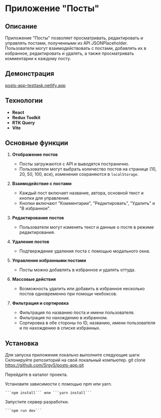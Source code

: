 # Приложение "Посты"

## Описание

Приложение "Посты" позволяет просматривать, редактировать и управлять постами, полученными из API JSONPlaceholder. Пользователи могут взаимодействовать с постами, добавлять их в избранное, редактировать и удалять, а также просматривать комментарии к каждому посту.

## Демонстрация

[posts-app-testtask.netlify.app](https://posts-app-testtask.netlify.app/)

## Технологии

-   **React**
-   **Redux Toolkit**
-   **RTK Query**
-   **Vite**

## Основные функции

1. **Отображение постов**

    - Посты загружаются с API и выводятся постранично.
    - Пользователи могут выбрать количество постов на странице (10, 20, 50, 100, все), изменения сохраняются в `localStorage`.

2. **Взаимодействие с постами**

    - Каждый пост включает название, автора, основной текст и кнопки для управления.
    - Кнопки включают "Комментарии", "Редактировать", "Удалить" и "В избранное".

3. **Редактирование постов**

    - Пользователи могут изменять текст и данные о посте в режиме редактирования.

4. **Удаление постов**

    - Подтверждение удаления поста с помощью модального окна.

5. **Управление избранными постами**

    - Посты можно добавлять в избранное и удалять оттуда.

6. **Массовые действия**

    - Возможность удалить или добавить в избранное несколько постов одновременно при помощи чекбоксов.

7. **Фильтрация и сортировка**
    - Фильтрация по названию поста и имени пользователя.
    - Фильтрация по нахождению в избранном.
    - Сортировка в обе стороны по ID, названию, имени пользователя и по нахождению в списке избранных.

## Установка

Для запуска приложения локально выполните следующие шаги: Склонируйте репозиторий на свой локальный компьютер. git clone https://github.com/SrgyS/posts-app.git

Перейдите в каталог проекта.

Установите зависимости с помощью npm или yarn.

    ```npm install``` или ```yarn install```

Запустите сервер разработки.

    ```npm run dev```
